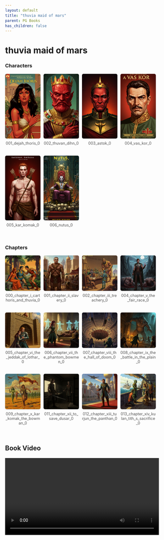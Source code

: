 ```yaml
---
layout: default
title: "thuvia maid of mars"
parent: PG Books
has_children: false
---
```



<style>
.image-gallery {
  display: flex;
  flex-wrap: wrap;
  justify-content: space-between;
  margin-bottom: 20px;
}

.image-row {
  display: flex;
  justify-content: flex-start;
  width: 100%;
  margin-bottom: 20px;
}

.image-item {
  width: 23%;
  margin-right: 2%;
  text-align: center;
}

.image-item:last-child {
  margin-right: 0;
}

.image-item img {
  width: 100%;
  height: auto;
  object-fit: cover;
  border-radius: 5px;
  box-shadow: 0 2px 4px rgba(0,0,0,0.1);
}

.image-item p {
  margin-top: 5px;
  font-size: 0.9em;
  color: #555;
}

.video-container {
  margin: 20px 0;
}
</style>


# thuvia maid of mars

<h3>Characters</h3>
<div class="image-gallery">
<div class="image-row">
  <div class="image-item">
    <img src="../../assets/pg_books_ai_generated_photos/thuvia_maid_of_mars/characters/001_dejah_thoris_0.png" alt="001_dejah_thoris_0">
    <p>001_dejah_thoris_0</p>
  </div>
  <div class="image-item">
    <img src="../../assets/pg_books_ai_generated_photos/thuvia_maid_of_mars/characters/002_thuvan_dihn_0.png" alt="002_thuvan_dihn_0">
    <p>002_thuvan_dihn_0</p>
  </div>
  <div class="image-item">
    <img src="../../assets/pg_books_ai_generated_photos/thuvia_maid_of_mars/characters/003_astok_0.png" alt="003_astok_0">
    <p>003_astok_0</p>
  </div>
  <div class="image-item">
    <img src="../../assets/pg_books_ai_generated_photos/thuvia_maid_of_mars/characters/004_vas_kor_0.png" alt="004_vas_kor_0">
    <p>004_vas_kor_0</p>
  </div>
</div>
<div class="image-row">
  <div class="image-item">
    <img src="../../assets/pg_books_ai_generated_photos/thuvia_maid_of_mars/characters/005_kar_komak_0.png" alt="005_kar_komak_0">
    <p>005_kar_komak_0</p>
  </div>
  <div class="image-item">
    <img src="../../assets/pg_books_ai_generated_photos/thuvia_maid_of_mars/characters/006_nutus_0.png" alt="006_nutus_0">
    <p>006_nutus_0</p>
  </div>
</div>
</div>

<h3>Chapters</h3>
<div class="image-gallery">
<div class="image-row">
  <div class="image-item">
    <img src="../../assets/pg_books_ai_generated_photos/thuvia_maid_of_mars/chapters/000_chapter_i_carthoris_and_thuvia_0.png" alt="000_chapter_i_carthoris_and_thuvia_0">
    <p>000_chapter_i_carthoris_and_thuvia_0</p>
  </div>
  <div class="image-item">
    <img src="../../assets/pg_books_ai_generated_photos/thuvia_maid_of_mars/chapters/001_chapter_ii_slavery_0.png" alt="001_chapter_ii_slavery_0">
    <p>001_chapter_ii_slavery_0</p>
  </div>
  <div class="image-item">
    <img src="../../assets/pg_books_ai_generated_photos/thuvia_maid_of_mars/chapters/002_chapter_iii_treachery_0.png" alt="002_chapter_iii_treachery_0">
    <p>002_chapter_iii_treachery_0</p>
  </div>
  <div class="image-item">
    <img src="../../assets/pg_books_ai_generated_photos/thuvia_maid_of_mars/chapters/004_chapter_v_the_fair_race_0.png" alt="004_chapter_v_the_fair_race_0">
    <p>004_chapter_v_the_fair_race_0</p>
  </div>
</div>
<div class="image-row">
  <div class="image-item">
    <img src="../../assets/pg_books_ai_generated_photos/thuvia_maid_of_mars/chapters/005_chapter_vi_the_jeddak_of_lothar_0.png" alt="005_chapter_vi_the_jeddak_of_lothar_0">
    <p>005_chapter_vi_the_jeddak_of_lothar_0</p>
  </div>
  <div class="image-item">
    <img src="../../assets/pg_books_ai_generated_photos/thuvia_maid_of_mars/chapters/006_chapter_vii_the_phantom_bowmen_0.png" alt="006_chapter_vii_the_phantom_bowmen_0">
    <p>006_chapter_vii_the_phantom_bowmen_0</p>
  </div>
  <div class="image-item">
    <img src="../../assets/pg_books_ai_generated_photos/thuvia_maid_of_mars/chapters/007_chapter_viii_the_hall_of_doom_0.png" alt="007_chapter_viii_the_hall_of_doom_0">
    <p>007_chapter_viii_the_hall_of_doom_0</p>
  </div>
  <div class="image-item">
    <img src="../../assets/pg_books_ai_generated_photos/thuvia_maid_of_mars/chapters/008_chapter_ix_the_battle_in_the_plain_0.png" alt="008_chapter_ix_the_battle_in_the_plain_0">
    <p>008_chapter_ix_the_battle_in_the_plain_0</p>
  </div>
</div>
<div class="image-row">
  <div class="image-item">
    <img src="../../assets/pg_books_ai_generated_photos/thuvia_maid_of_mars/chapters/009_chapter_x_kar_komak_the_bowman_0.png" alt="009_chapter_x_kar_komak_the_bowman_0">
    <p>009_chapter_x_kar_komak_the_bowman_0</p>
  </div>
  <div class="image-item">
    <img src="../../assets/pg_books_ai_generated_photos/thuvia_maid_of_mars/chapters/011_chapter_xii_to_save_dusar_0.png" alt="011_chapter_xii_to_save_dusar_0">
    <p>011_chapter_xii_to_save_dusar_0</p>
  </div>
  <div class="image-item">
    <img src="../../assets/pg_books_ai_generated_photos/thuvia_maid_of_mars/chapters/012_chapter_xiii_turjun_the_panthan_0.png" alt="012_chapter_xiii_turjun_the_panthan_0">
    <p>012_chapter_xiii_turjun_the_panthan_0</p>
  </div>
  <div class="image-item">
    <img src="../../assets/pg_books_ai_generated_photos/thuvia_maid_of_mars/chapters/013_chapter_xiv_kulan_tith_s_sacrifice_0.png" alt="013_chapter_xiv_kulan_tith_s_sacrifice_0">
    <p>013_chapter_xiv_kulan_tith_s_sacrifice_0</p>
  </div>
</div>
</div>

<h2>Book Video</h2>
<div class="video-container">
  <video controls width="100%">
    <source src="../../assets/pg_books_ai_generated_videos/thuvia_maid_of_mars.mp4" type="video/mp4">
    Your browser does not support the video tag.
  </video>
</div>


